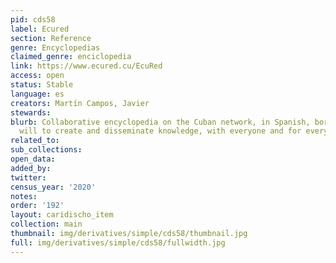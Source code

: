 ```yaml
---
pid: cds58
label: Ecured
section: Reference
genre: Encyclopedias
claimed_genre: enciclopedia
link: https://www.ecured.cu/EcuRed
access: open
status: Stable
language: es
creators: Martín Campos, Javier
stewards:
blurb: Collaborative encyclopedia on the Cuban network, in Spanish, born from the
  will to create and disseminate knowledge, with everyone and for everyone.
related_to:
sub_collections:
open_data:
added_by:
twitter:
census_year: '2020'
notes:
order: '192'
layout: caridischo_item
collection: main
thumbnail: img/derivatives/simple/cds58/thumbnail.jpg
full: img/derivatives/simple/cds58/fullwidth.jpg
---
```

